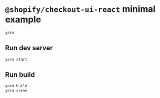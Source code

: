 # `@shopify/checkout-ui-react` minimal example

```sh
yarn
```

## Run dev server

```sh
yarn start
```

## Run build

```sh
yarn build
yarn serve
```
